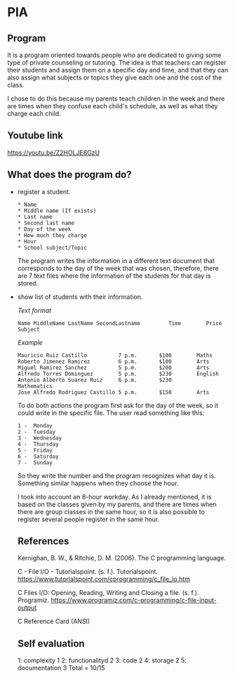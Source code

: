 # PIA

## Program

It is a program oriented towards people who are dedicated to giving some type of private counseling or tutoring. The idea is that teachers can register their students and assign them on a specific day and time, and that they can also assign what subjects or topics they give each one and the cost of the class.

I chose to do this because my parents teach children in the week and there are times when they confuse each child's schedule, as well as what they charge each child.

## Youtube link
   https://youtu.be/Z2HOLJE8GzU
   
## What does the program do?

   * register a student.
      ```
      * Name
      * Middle name (If exists)
      * Last name
      * Second last name
      * Day of the week
      * How much they charge
      * Hour
      * School subject/Topic
      ```
      The program writes the information in a different text document that corresponds to the day of the week that was chosen, therefore, there are 7 text files where the    information of the students for that day is stored.
   * show list of students with their information.
     
      *Text format*
       ```
      Name MiddleName LastName SecondLastname         Time        Price       Subject
      ```
      *Example*
       ```
       Mauricio Ruiz Castillo          7 p.m.		$100		Maths
       Roberto Jimenez Ramirez         6 p.m.		$100		Arts
       Miguel Ramirez Sanchez          5 p.m.		$200		Arts
       Alfredo Torres Dominguez        5 p.m.		$230		English
       Antonio Alberto Suarez Ruiz     6 p.m.		$230		Mathematics
       Jose Alfredo Rodriguez Castillo 5 p.m.		$150		Arts
      ```
      
      To do both actions the program first ask for the day of the week, so it could write in the specific file. The user read something like this:
       ```
       1 -  Monday          
       2 -  Tuesday    
       3 -  Wednesday   
       4 -  Thursday    
       5 -  Friday    
       6 -  Saturday    
       7 -  Sunday    
      ```
      So they write the number and the program recognizes what day it is. Something similar happens when they choose the hour.
      
      
      
      I took into account an 8-hour workday. As I already mentioned, it is based on the classes given by my parents, and there are times when there are group classes in the same hour, so it is also possible to register several people register in the same hour.
      ## References
      
      Kernighan, B. W., & Ritchie, D. M. (2006). The C programming language.
      
      C - File I/O - Tutorialspoint. (s. f.). Tutorialspoint. https://www.tutorialspoint.com/cprogramming/c_file_io.htm
      
      C Files I/O: Opening, Reading, Writing and Closing a file. (s. f.). Programiz. https://www.programiz.com/c-programming/c-file-input-output
      
      C Reference Card (ANSI)
      
      ## Self evaluation
      1: complexity 1
2: functionalityd 2 
3: code 2
4: storage 2 
5: documentation 3
Total = 10/15




